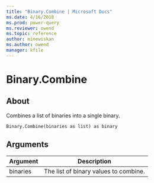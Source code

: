 ```yaml
---
title: "Binary.Combine | Microsoft Docs"
ms.date: 4/16/2018
ms.prod: power-query
ms.reviewer: owend
ms.topic: reference
author: minewiskan
ms.author: owend
manager: kfile
---
```

# Binary.Combine

  
## About  
Combines a list of binaries into a single binary.  
  
```  
Binary.Combine(binaries as list) as binary  
```  
  
## Arguments  
  
|Argument|Description|  
|------------|---------------|  
|binaries|The list of binary values to combine.|  
  
